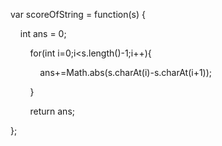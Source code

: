 



var scoreOfString = function(s) {

    int ans = 0;

        for(int i=0;i<s.length()-1;i++){

            ans+=Math.abs(s.charAt(i)-s.charAt(i+1));

        }

        return ans;

};